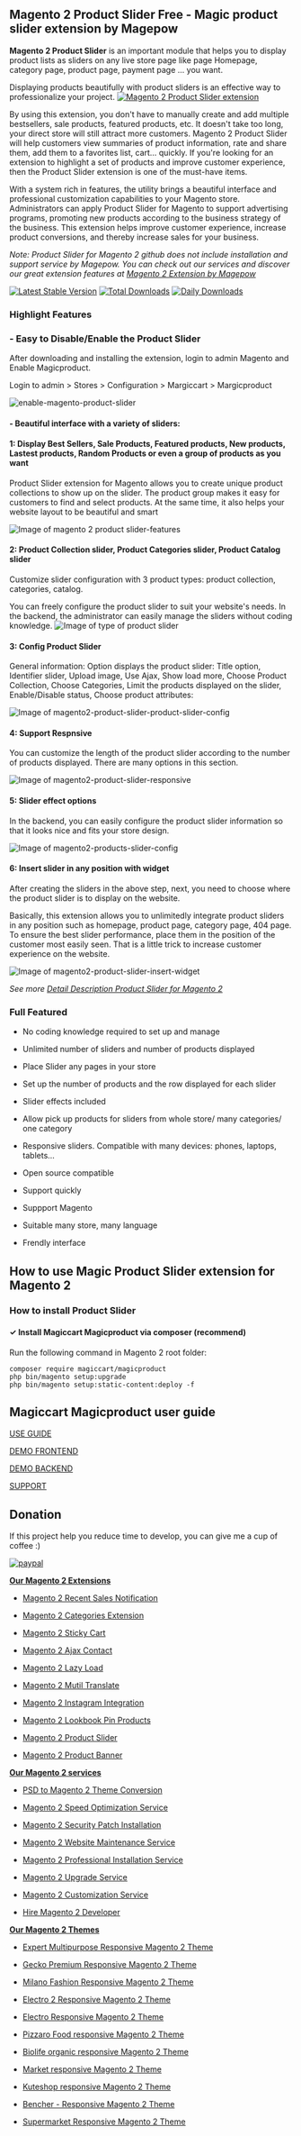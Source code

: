 ## Magento 2 Product Slider Free - Magic product slider extension by Magepow
**Magento 2 Product Slider** is an important module that helps you to display product lists as sliders on any live store page like page Homepage, category page, product page, payment page ... you want. 

Displaying products beautifully with product sliders is an effective way to professionalize your project.
[![Magento 2 Product Slider extension](https://github.com/magiccart/magento-2-product-slider/blob/master/media/magic-product%20(1).gif?raw=true)](https://magepow.com/magento-2-product-slider.html/)

By using this extension, you don't have to manually create and add multiple bestsellers, sale products, featured products, etc. It doesn't take too long, your direct store will still attract more customers. Magento 2 Product Slider will help customers view summaries of product information, rate and share them, add them to a favorites list, cart… quickly. If you're looking for an extension to highlight a set of products and improve customer experience, then the Product Slider extension is one of the must-have items.

With a system rich in features, the utility brings a beautiful interface and professional customization capabilities to your Magento store. Administrators can apply Product Slider for Magento to support advertising programs, promoting new products according to the business strategy of the business. This extension helps improve customer experience, increase product conversions, and thereby increase sales for your business.

*Note: Product Slider for Magento 2 github does not include installation and support service by Magepow. You can check out our services and discover our great extension features at [Magento 2 Extension by Magepow](https://magepow.com/magento-2-extensions.html)*

[![Latest Stable Version](https://poser.pugx.org/magiccart/magicproduct/v/stable)](https://packagist.org/packages/magiccart/magicproduct)
[![Total Downloads](https://poser.pugx.org/magiccart/magicproduct/downloads)](https://packagist.org/packages/magiccart/magicproduct)
[![Daily Downloads](https://poser.pugx.org/magiccart/magicproduct/d/daily)](https://packagist.org/packages/magiccart/magicproduct)

### Highlight Features
### **- Easy to Disable/Enable the Product Slider**

After downloading and installing the extension, login to admin Magento and Enable Magicproduct.

Login to admin > Stores > Configuration > Margiccart > Margicproduct

![enable-magento-product-slider](https://github.com/magiccart/magento-2-product-slider/blob/master/media/enable-magento-product-slider.png)

#### **- Beautiful interface with a variety of sliders:**

#### **1: Display Best Sellers, Sale Products, Featured products, New products, Lastest products, Random Products or even a group of products as you want** 

Product Slider extension for Magento allows you to create unique product collections to show up on the slider. The product group makes it easy for customers to find and select products. At the same time, it also helps your website layout to be beautiful and smart

![Image of magento 2 product slider-features](https://github.com/magiccart/magento2-product-slider/blob/master/media/magento2-magic-product-featured-slider.png?raw=true)

#### **2: Product Collection slider, Product Categories slider, Product Catalog slider**

Customize slider configuration with 3 product types: product collection, categories, catalog. 

You can freely configure the product slider to suit your website's needs. In the backend, the administrator can easily manage the sliders without coding knowledge. 
![Image of type of product slider](https://github.com/magiccart/magento-2-product-slider/blob/master/media/type-product-slider.png)

#### **3: Config Product Slider**

General information: Option displays the product slider: Title option, Identifier slider, Upload image, Use Ajax, Show load more, Choose Product Collection, Choose Categories, Limit the products displayed on the slider, Enable/Disable status, Choose product attributes:

![Image of magento2-product-slider-product-slider-config](https://github.com/magiccart/magento-2-product-slider/blob/master/media/producttab_config.jpg?raw=true)


#### **4: Support Respnsive**

You can customize the length of the product slider according to the number of products displayed. There are many options in this section.

![Image of magento2-product-slider-responsive](https://github.com/magiccart/magento-2-product-slider/blob/master/media/responsive-tab.png)

#### **5: Slider effect options**

In the backend, you can easily configure the product slider information so that it looks nice and fits your store design. 

![Image of magento2-products-slider-config](https://github.com/magiccart/magento-2-product-slider/blob/master/media/config-slider.png)

#### **6: Insert slider in any position with widget**

After creating the sliders in the above step, next, you need to choose where the product slider is to display on the website. 

Basically, this extension allows you to unlimitedly integrate product sliders in any position such as homepage, product page, category page, 404 page. To ensure the best slider performance, place them in the position of the customer most easily seen. That is a little trick to increase customer experience on the website.

![Image of magento2-product-slider-insert-widget](https://github.com/magiccart/magento-2-product-slider/blob/master/media/insert_widget_product.jpg)

*See more [Detail Description Product Slider for Magento 2](https://magepow.com/magento-2-product-slider.html)*

### Full Featured

- No coding knowledge required to set up and manage

- Unlimited number of sliders and number of products displayed

- Place Slider any pages in your store

- Set up the number of products and the row displayed for each slider

- Slider effects included

- Allow pick up products for sliders from whole store/ many categories/ one category

- Responsive sliders. Compatible with many devices: phones, laptops, tablets…

- Open source compatible

- Support quickly

- Suppport Magento

- Suitable many store, many language

- Frendly interface

## How to use Magic Product Slider extension for Magento 2
### How to install Product Slider

#### ✓ Install Magiccart Magicproduct via composer (recommend)
Run the following command in Magento 2 root folder:

```
composer require magiccart/magicproduct
php bin/magento setup:upgrade
php bin/magento setup:static-content:deploy -f
```

## Magiccart Magicproduct user guide
[USE GUIDE](https://docs.magepow.com/productslider/)

[DEMO FRONTEND](https://demo.magepow.com/magicproduct)

[DEMO BACKEND](https://demo.magepow.com/magicproduct/admin)

[SUPPORT](https://magepow.com/magento-2-product-slider.html)

## Donation

If this project help you reduce time to develop, you can give me a cup of coffee :) 

[![paypal](https://www.paypalobjects.com/en_US/i/btn/btn_donateCC_LG.gif)](https://www.paypal.com/paypalme/alopay)


**[Our Magento 2 Extensions](https://magepow.com/magento-2-extensions.html)**

* [Magento 2 Recent Sales Notification](https://magepow.com/magento-2-recent-sales-notification.html)

* [Magento 2 Categories Extension](https://magepow.com/magento-categories-extension.html)

* [Magento 2 Sticky Cart](https://magepow.com/magento-sticky-cart.html)

* [Magento 2 Ajax Contact](https://magepow.com/magento-ajax-contact-form.html)

* [Magento 2 Lazy Load](https://magepow.com/magento-lazy-load.html)

* [Magento 2 Mutil Translate](https://magepow.com/magento-multi-translate.html)

* [Magento 2 Instagram Integration](https://magepow.com/magento-2-instagram.html)

* [Magento 2 Lookbook Pin Products](https://magepow.com/lookbook-pin-products.html)

* [Magento 2 Product Slider](https://magepow.com/magento-product-slider.html)

* [Magento 2 Product Banner](https://magepow.com/magento-banner-slider.html)

**[Our Magento 2 services](https://magepow.com/magento-services.html)**

* [PSD to Magento 2 Theme Conversion](https://magepow.com/psd-to-magento-theme-conversion.html)

* [Magento 2 Speed Optimization Service](https://magepow.com/magento-speed-optimization-service.html)

* [Magento 2 Security Patch Installation](https://magepow.com/magento-security-patch-installation.html)

* [Magento 2 Website Maintenance Service](https://magepow.com/website-maintenance-service.html)

* [Magento 2 Professional Installation Service](https://magepow.com/professional-installation-service.html)

* [Magento 2 Upgrade Service](https://magepow.com/magento-upgrade-service.html)

* [Magento 2 Customization Service](https://magepow.com/customization-service.html)

* [Hire Magento 2 Developer](https://magepow.com/hire-magento-developer.html)

**[Our Magento 2 Themes](https://alothemes.com/)**

* [Expert Multipurpose Responsive Magento 2 Theme](https://1.envato.market/c/1314680/275988/4415?u=https://themeforest.net/item/expert-premium-responsive-magento-2-and-1-support-rtl-magento-2-/21667789)

* [Gecko Premium Responsive Magento 2 Theme](https://1.envato.market/c/1314680/275988/4415?u=https://themeforest.net/item/gecko-responsive-magento-2-theme-rtl-supported/24677410)

* [Milano Fashion Responsive Magento 2 Theme](https://1.envato.market/c/1314680/275988/4415?u=https://themeforest.net/item/milano-fashion-responsive-magento-1-2-theme/12141971)

* [Electro 2 Responsive Magento 2 Theme](https://1.envato.market/c/1314680/275988/4415?u=https://themeforest.net/item/electro2-premium-responsive-magento-2-rtl-supported/26875864)

* [Electro Responsive Magento 2 Theme](https://1.envato.market/c/1314680/275988/4415?u=https://themeforest.net/item/electro-responsive-magento-1-2-theme/17042067)

* [Pizzaro Food responsive Magento 2 Theme](https://1.envato.market/c/1314680/275988/4415?u=https://themeforest.net/item/pizzaro-food-responsive-magento-1-2-theme/19438157)

* [Biolife organic responsive Magento 2 Theme](https://1.envato.market/c/1314680/275988/4415?u=https://themeforest.net/item/biolife-organic-food-magento-2-theme-rtl-supported/25712510)

* [Market responsive Magento 2 Theme](https://1.envato.market/c/1314680/275988/4415?u=https://themeforest.net/item/market-responsive-magento-2-theme/22997928)

* [Kuteshop responsive Magento 2 Theme](https://1.envato.market/c/1314680/275988/4415?u=https://themeforest.net/item/kuteshop-multipurpose-responsive-magento-1-2-theme/12985435)

* [Bencher - Responsive Magento 2 Theme](https://1.envato.market/c/1314680/275988/4415?u=https://themeforest.net/item/bencher-responsive-magento-1-2-theme/15787772)

* [Supermarket Responsive Magento 2 Theme](https://1.envato.market/c/1314680/275988/4415?u=https://themeforest.net/item/supermarket-responsive-magento-1-2-theme/18447995)
